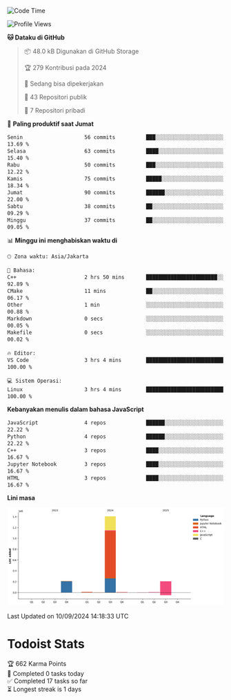 <!--START_SECTION:waka-->
![Code Time](http://img.shields.io/badge/Code%20Time-32%20hrs%2058%20mins-blue)

![Profile Views](http://img.shields.io/badge/Profil%20dilihat-6-blue)

**🐱 Dataku di GitHub** 

> 📦 48.0 kB Digunakan di GitHub Storage 
 > 
> 🏆 279 Kontribusi pada 2024
 > 
> 💼 Sedang bisa dipekerjakan
 > 
> 📜 43 Repositori publik 
 > 
> 🔑 7 Repositori pribadi 
 > 
📅 **Paling produktif saat Jumat** 

```text
Senin                    56 commits          ███░░░░░░░░░░░░░░░░░░░░░░   13.69 % 
Selasa                   63 commits          ████░░░░░░░░░░░░░░░░░░░░░   15.40 % 
Rabu                     50 commits          ███░░░░░░░░░░░░░░░░░░░░░░   12.22 % 
Kamis                    75 commits          █████░░░░░░░░░░░░░░░░░░░░   18.34 % 
Jumat                    90 commits          ██████░░░░░░░░░░░░░░░░░░░   22.00 % 
Sabtu                    38 commits          ██░░░░░░░░░░░░░░░░░░░░░░░   09.29 % 
Minggu                   37 commits          ██░░░░░░░░░░░░░░░░░░░░░░░   09.05 % 
```


📊 **Minggu ini menghabiskan waktu di** 

```text
🕑︎ Zona waktu: Asia/Jakarta

💬 Bahasa: 
C++                      2 hrs 50 mins       ███████████████████████░░   92.89 % 
CMake                    11 mins             ██░░░░░░░░░░░░░░░░░░░░░░░   06.17 % 
Other                    1 min               ░░░░░░░░░░░░░░░░░░░░░░░░░   00.88 % 
Markdown                 0 secs              ░░░░░░░░░░░░░░░░░░░░░░░░░   00.05 % 
Makefile                 0 secs              ░░░░░░░░░░░░░░░░░░░░░░░░░   00.02 % 

🔥 Editor: 
VS Code                  3 hrs 4 mins        █████████████████████████   100.00 % 

💻 Sistem Operasi: 
Linux                    3 hrs 4 mins        █████████████████████████   100.00 % 
```

**Kebanyakan menulis dalam bahasa JavaScript** 

```text
JavaScript               4 repos             ██████░░░░░░░░░░░░░░░░░░░   22.22 % 
Python                   4 repos             ██████░░░░░░░░░░░░░░░░░░░   22.22 % 
C++                      3 repos             ████░░░░░░░░░░░░░░░░░░░░░   16.67 % 
Jupyter Notebook         3 repos             ████░░░░░░░░░░░░░░░░░░░░░   16.67 % 
HTML                     3 repos             ████░░░░░░░░░░░░░░░░░░░░░   16.67 % 
```



**Lini masa**

![Lines of Code chart](https://raw.githubusercontent.com/yusuf601/yusuf601/main/assets/bar_graph.png)


 Last Updated on 10/09/2024 14:18:33 UTC
<!--END_SECTION:waka-->
# Todoist Stats

<!-- TODO-IST:START -->
🏆  662 Karma Points           
🌸  Completed 0 tasks today           
✅  Completed 17 tasks so far           
⏳  Longest streak is 1 days
<!-- TODO-IST:END -->

